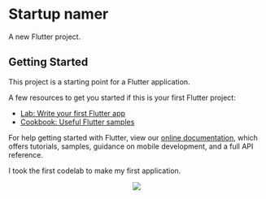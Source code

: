 # Startup namer

A new Flutter project.

## Getting Started

This project is a starting point for a Flutter application.

A few resources to get you started if this is your first Flutter project:

- [Lab: Write your first Flutter app](https://flutter.io/docs/get-started/codelab)
- [Cookbook: Useful Flutter samples](https://flutter.io/docs/cookbook)

For help getting started with Flutter, view our 
[online documentation](https://flutter.io/docs), which offers tutorials, 
samples, guidance on mobile development, and a full API reference.

I took the first codelab to make my first application.

<p align="center">
  <img src="https://codelabs.developers.google.com/codelabs/first-flutter-app-pt1/img/e3624172607d5551.png" />
</p>

